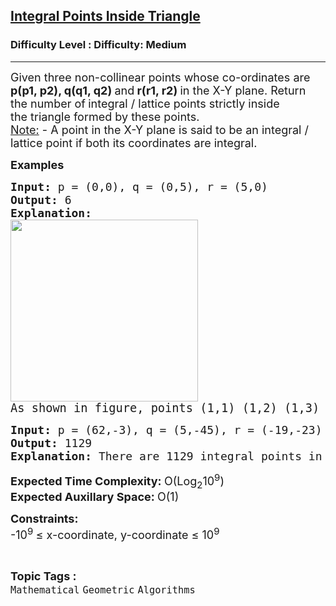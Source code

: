 <h2><a href="https://www.geeksforgeeks.org/problems/integral-points-in-triangle5026/1">Integral Points Inside Triangle</a></h2><h3>Difficulty Level : Difficulty: Medium</h3><hr><div class="problems_problem_content__Xm_eO" bis_skin_checked="1"><p><span style="font-size: 18px;">Given three non-collinear points whose co-ordinates are <strong>p(p1, p2), q(q1, q2) </strong>and<strong> r(r1, r2) </strong>in the X-Y plane. Return the number of<strong> </strong>integral / lattice points strictly inside the&nbsp;triangle&nbsp;formed by these points.<br><span style="text-decoration: underline;">Note:</span> - A point in the X-Y plane is said to be an integral / lattice point if both its coordinates are integral.</span></p>
<p><span style="font-size: 18px;"><strong>Examples</strong></span></p>
<pre><span style="font-size: 18px;"><strong>Input: </strong>p = (0,0), q = (0,5), r = (5,0)
<strong>Output: </strong>6
<strong>Explanation: <br><img src="https://media.geeksforgeeks.org/img-practice/prod/addEditProblem/705472/Web/Other/blobid1_1718772838.jpg" width="300" height="291"><br></strong></span><span style="font-size: 14pt;">As shown in figure, points (1,1) (1,2) (1,3) (2,1) (2,2) and (3,1) are the integral points inside the triangle. So total 6 are there.</span></pre>
<pre><span style="font-size: 18px;"><strong>Input: </strong>p = (62,-3), q = (5,-45), r = (-19,-23)
<strong>Output: </strong>1129
<strong>Explanation: </strong>There are 1129 integral points in the triangle formed by p, q and r.</span></pre>
<p><span style="font-size: 18px;"><strong>Expected Time Complexity:&nbsp;</strong>O(Log<sub>2</sub>10<sup>9</sup>)<br><strong>Expected Auxillary Space:&nbsp;</strong>O(1)</span></p>
<p><span style="font-size: 18px;"><strong>Constraints:</strong><br>-10<sup>9&nbsp;</sup>≤ x-coordinate, y-coordinate ≤&nbsp;10<sup>9</sup></span></p></div><br><p><span style=font-size:18px><strong>Topic Tags : </strong><br><code>Mathematical</code>&nbsp;<code>Geometric</code>&nbsp;<code>Algorithms</code>&nbsp;